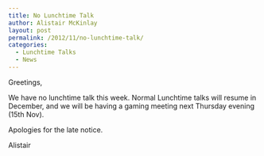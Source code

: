 ```yaml
---
title: No Lunchtime Talk
author: Alistair McKinlay
layout: post
permalink: /2012/11/no-lunchtime-talk/
categories:
  - Lunchtime Talks
  - News
---
```

Greetings,

We have no lunchtime talk this week. Normal Lunchtime talks will resume in December, and we will be having a gaming meeting next Thursday evening (15th Nov).

Apologies for the late notice.

Alistair